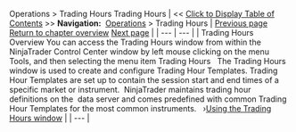 ﻿
Operations > Trading Hours
Trading Hours
| << [Click to Display Table of Contents](trading_hours.md) >> **Navigation:**     [Operations](operations-1.md) > Trading Hours | [Previous page](trade_performance_properties-1.md) [Return to chapter overview](operations-1.md) [Next page](using_the_trading_hours_window-1.md) |
| --- | --- |
| Trading Hours Overview You can access the Trading Hours window from within the NinjaTrader Control Center window by left mouse clicking on the menu Tools, and then selecting the menu item Trading Hours   The Trading Hours window is used to create and configure Trading Hour Templates. Trading Hour Templates are set up to contain the session start and end times of a specific market or instrument.  NinjaTrader maintains trading hour definitions on the  data server and comes predefined with common Trading Hour Templates for the most common instruments.    ›[Using the Trading Hours window](using_the_trading_hours_window-1.md) |
| --- |
